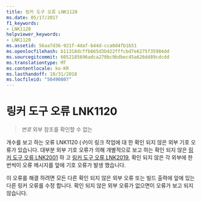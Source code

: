```yaml
---
title: 링커 도구 오류 LNK1120
ms.date: 05/17/2017
f1_keywords:
- LNK1120
helpviewer_keywords:
- LNK1120
ms.assetid: 56aa7d36-921f-4daf-b44d-cca0d4fb1b51
ms.openlocfilehash: b11318dcffb665d3b422fffcbd7e6275f35984dd
ms.sourcegitcommit: 6052185696adca270bc9bdbec45a626dd89cdcdd
ms.translationtype: MT
ms.contentlocale: ko-KR
ms.lasthandoff: 10/31/2018
ms.locfileid: "50490807"
---
```

# <a name="linker-tools-error-lnk1120"></a>링커 도구 오류 LNK1120

> *번호* 외부 참조를 확인할 수 없는

개수를 보고 하는 오류 LNK1120 (*수*)이 링크 작업에 대 한 확인 되지 않은 외부 기호 오류가 있습니다. 대부분 외부 기호 오류가 의해 개별적으로 보고 하는 확인 되지 않은 [링커 도구 오류 LNK2001](../../error-messages/tool-errors/linker-tools-error-lnk2001.md) 하 고 [링커 도구 오류 LNK2019](../../error-messages/tool-errors/linker-tools-error-lnk2019.md), 확인 되지 않은 각 외부에 한 번씩이 오류 메시지를 앞에 기호 오류가 발생 했습니다.

이 오류를 해결 하려면 모든 다른 확인 되지 않은 외부 오류 또는 빌드 출력에 앞에 있는 다른 링커 오류를 수정 합니다. 확인 되지 않은 외부 오류가 없으면이 오류가 보고 되지 않습니다.
